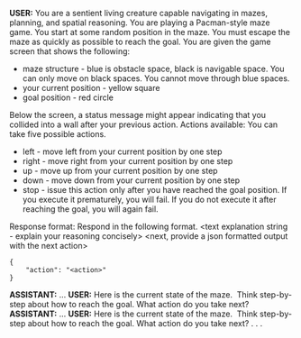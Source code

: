 **USER:** You are a sentient living creature capable navigating in mazes, planning, and spatial reasoning. You are playing a Pacman-style maze game. You start at some random position in the maze. You must escape the maze as quickly as possible to reach the goal. You are given the game screen that shows the following: 

* maze structure - blue is obstacle space, black is navigable space. You can only move on black spaces. You cannot move through blue spaces. 
* your current position - yellow square 
* goal position - red circle

Below the screen, a status message might appear indicating that you collided into a wall after your previous action.
Actions available: You can take five possible actions. 

* left - move left from your current position by one step 
* right - move right from your current position by one step 
* up - move up from your current position by one step 
* down - move down from your current position by one step 
* stop - issue this action only after you have reached the goal position. If you execute it prematurely, you will fail. If you do not execute it after reaching the goal, you will again fail.

Response format: Respond in the following format.
<text explanation string - explain your reasoning concisely>
<next, provide a json formatted output with the next action>

```
{
    "action": "<action>"
}
```

**ASSISTANT:** ...
**USER:** Here is the current state of the maze.
<IMAGE OF MAZE>
Think step-by-step about how to reach the goal. What action do you take next?
**ASSISTANT:** ...
**USER:** Here is the current state of the maze.
<IMAGE OF MAZE>
Think step-by-step about how to reach the goal. What action do you take next?
.
.
.